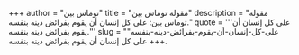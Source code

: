 +++
author = "توماس بين"
title = "مقولة توماس بين"
description = "مقولة توماس بين: على كل إنسان أن يقوم بفرائض دينه بنفسه."
quote = '''على كل إنسان أن يقوم بفرائض دينه بنفسه.''' 
slug = "على-كل-إنسان-أن-يقوم-بفرائض-دينه-بنفسه"
+++
على كل إنسان أن يقوم بفرائض دينه بنفسه.
